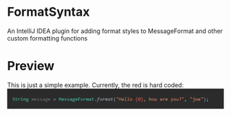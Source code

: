 # FormatSyntax
An IntelliJ IDEA plugin for adding format styles to MessageFormat and other custom formatting functions


# Preview

This is just a simple example. Currently, the red is hard coded:
![](idea64_2023-03-13_14.47.54.png)
